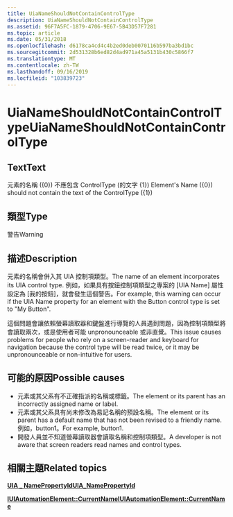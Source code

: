 ```yaml
---
title: UiaNameShouldNotContainControlType
description: UiaNameShouldNotContainControlType
ms.assetid: 96F7A5FC-1879-4706-9E67-5B43D57F7281
ms.topic: article
ms.date: 05/31/2018
ms.openlocfilehash: d6178ca4cd4c4b2ed0deb0070116b597ba3bd1bc
ms.sourcegitcommit: 2d531328b6ed82d4ad971a45a5131b430c5866f7
ms.translationtype: MT
ms.contentlocale: zh-TW
ms.lasthandoff: 09/16/2019
ms.locfileid: "103839723"
---
```

# <a name="uianameshouldnotcontaincontroltype"></a><span data-ttu-id="c9226-103">UiaNameShouldNotContainControlType</span><span class="sxs-lookup"><span data-stu-id="c9226-103">UiaNameShouldNotContainControlType</span></span>

## <a name="text"></a><span data-ttu-id="c9226-104">Text</span><span class="sxs-lookup"><span data-stu-id="c9226-104">Text</span></span>

<span data-ttu-id="c9226-105">元素的名稱 ({0}) 不應包含 ControlType (的文字 {1}) </span><span class="sxs-lookup"><span data-stu-id="c9226-105">Element's Name ({0}) should not contain the text of the ControlType ({1})</span></span>

## <a name="type"></a><span data-ttu-id="c9226-106">類型</span><span class="sxs-lookup"><span data-stu-id="c9226-106">Type</span></span>

<span data-ttu-id="c9226-107">警告</span><span class="sxs-lookup"><span data-stu-id="c9226-107">Warning</span></span>

## <a name="description"></a><span data-ttu-id="c9226-108">描述</span><span class="sxs-lookup"><span data-stu-id="c9226-108">Description</span></span>

<span data-ttu-id="c9226-109">元素的名稱會併入其 UIA 控制項類型。</span><span class="sxs-lookup"><span data-stu-id="c9226-109">The name of an element incorporates its UIA control type.</span></span> <span data-ttu-id="c9226-110">例如，如果具有按鈕控制項類型之專案的 [UIA Name] 屬性設定為 [我的按鈕]，就會發生這個警告。</span><span class="sxs-lookup"><span data-stu-id="c9226-110">For example, this warning can occur if the UIA Name property for an element with the Button control type is set to "My Button".</span></span>

<span data-ttu-id="c9226-111">這個問題會讓依賴螢幕讀取器和鍵盤進行導覽的人員遇到問題，因為控制項類型將會讀取兩次，或是使用者可能 unpronounceable 或非直覺。</span><span class="sxs-lookup"><span data-stu-id="c9226-111">This issue causes problems for people who rely on a screen-reader and keyboard for navigation because the control type will be read twice, or it may be unpronounceable or non-intuitive for users.</span></span>

## <a name="possible-causes"></a><span data-ttu-id="c9226-112">可能的原因</span><span class="sxs-lookup"><span data-stu-id="c9226-112">Possible causes</span></span>

-   <span data-ttu-id="c9226-113">元素或其父系有不正確指派的名稱或標籤。</span><span class="sxs-lookup"><span data-stu-id="c9226-113">The element or its parent has an incorrectly assigned name or label.</span></span>
-   <span data-ttu-id="c9226-114">元素或其父系具有尚未修改為易記名稱的預設名稱。</span><span class="sxs-lookup"><span data-stu-id="c9226-114">The element or its parent has a default name that has not been revised to a friendly name.</span></span> <span data-ttu-id="c9226-115">例如，button1。</span><span class="sxs-lookup"><span data-stu-id="c9226-115">For example, button1.</span></span>
-   <span data-ttu-id="c9226-116">開發人員並不知道螢幕讀取器會讀取名稱和控制項類型。</span><span class="sxs-lookup"><span data-stu-id="c9226-116">A developer is not aware that screen readers read names and control types.</span></span>

## <a name="related-topics"></a><span data-ttu-id="c9226-117">相關主題</span><span class="sxs-lookup"><span data-stu-id="c9226-117">Related topics</span></span>

<dl> <dt>

[<span data-ttu-id="c9226-118">**UIA \_ NamePropertyId**</span><span class="sxs-lookup"><span data-stu-id="c9226-118">**UIA\_NamePropertyId**</span></span>](uiauto-automation-element-propids.md)
</dt> <dt>

[<span data-ttu-id="c9226-119">**IUIAutomationElement::CurrentName**</span><span class="sxs-lookup"><span data-stu-id="c9226-119">**IUIAutomationElement::CurrentName**</span></span>](/windows/desktop/api/UIAutomationClient/nf-uiautomationclient-iuiautomationelement-get_currentname)
</dt> </dl>

 

 




